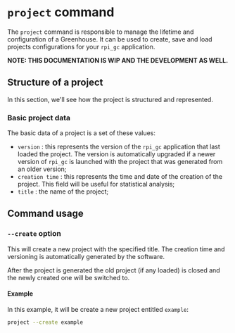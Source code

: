 # `project` command

The `project` command is responsible to manage the lifetime and configuration of a Greenhouse. It can be used to create, save and load projects configurations for your `rpi_gc` application.

**NOTE: THIS DOCUMENTATION IS WIP AND THE DEVELOPMENT AS WELL.**

## Structure of a project

In this section, we'll see how the project is structured and represented.

### Basic project data

The basic data of a project is a set of these values:

- `version` : this represents the version of the `rpi_gc` application that last loaded the project. The version is automatically upgraded if a newer version of `rpi_gc` is launched with the project that was generated from an older version;
- `creation time` : this represents the time and date of the creation of the project. This field will be useful for statistical analysis;
- `title` : the name of the project;

## Command usage

### `--create` option

This will create a new project with the specified title. The creation time and versioning is automatically generated by the software.

After the project is generated the old project (if any loaded) is closed and the newly created one will be switched to.

#### Example

In this example, it will be create a new project entitled `example`:

```bash
project --create example
```
